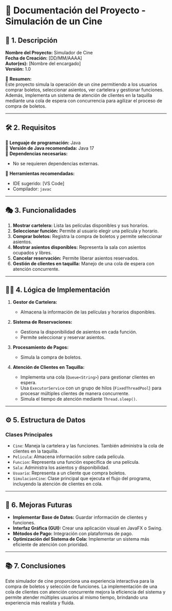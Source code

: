 # 📘 Documentación del Proyecto - Simulación de un Cine

## 📌 1. Descripción  
**Nombre del Proyecto:** Simulador de Cine  
**Fecha de Creación:** [DD/MM/AAAA]  
**Autor(es):** [Nombre del encargado]  
**Versión:** 1.0  

📢 **Resumen:**  
Este proyecto simula la operación de un cine permitiendo a los usuarios comprar boletos, seleccionar asientos, ver cartelera y gestionar funciones. Además, implementa un sistema de atención de clientes en la taquilla mediante una cola de espera con concurrencia para agilizar el proceso de compra de boletos.

---

## 🛠 2. Requisitos  
📌 **Lenguaje de programación:** Java  
📌 **Versión de Java recomendada:** Java 17  
📌 **Dependencias necesarias:**  
- No se requieren dependencias externas.  

📌 **Herramientas recomendadas:**  
- IDE sugerido: [VS Code]  
- Compilador: `javac`  

---

## 🎭 3. Funcionalidades

1. **Mostrar cartelera:** Lista las películas disponibles y sus horarios.  
2. **Seleccionar función:** Permite al usuario elegir una película y horario.  
3. **Comprar boletos:** Registra la compra de boletos y permite seleccionar asientos.  
4. **Mostrar asientos disponibles:** Representa la sala con asientos ocupados y libres.  
5. **Cancelar reservación:** Permite liberar asientos reservados.  
6. **Gestión de clientes en taquilla:** Manejo de una cola de espera con atención concurrente.  

---

## 🧑‍💻 4. Lógica de Implementación

1. **Gestor de Cartelera:**
   - Almacena la información de las películas y horarios disponibles.  

2. **Sistema de Reservaciones:**
   - Gestiona la disponibilidad de asientos en cada función.  
   - Permite seleccionar y reservar asientos.  
   
3. **Procesamiento de Pagos:**
   - Simula la compra de boletos.  

4. **Atención de Clientes en Taquilla:**
   - Implementa una cola (`Queue<String>`) para gestionar clientes en espera.  
   - Usa `ExecutorService` con un grupo de hilos (`FixedThreadPool`) para procesar múltiples clientes de manera concurrente.  
   - Simula el tiempo de atención mediante `Thread.sleep()`.  

---

## ⚙️ 5. Estructura de Datos

### **Clases Principales**  
- `Cine`: Maneja la cartelera y las funciones. También administra la cola de clientes en la taquilla.  
- `Pelicula`: Almacena información sobre cada película.  
- `Funcion`: Representa una función específica de una película.  
- `Sala`: Administra los asientos y disponibilidad.  
- `Usuario`: Representa a un cliente que compra boletos.  
- `SimulacionCine`: Clase principal que ejecuta el flujo del programa, incluyendo la atención de clientes en cola.  

---

## 🔧 6. Mejoras Futuras

- **Implementar Base de Datos:** Guardar información de clientes y funciones.  
- **Interfaz Gráfica (GUI):** Crear una aplicación visual en JavaFX o Swing.  
- **Métodos de Pago:** Integración con plataformas de pago.  
- **Optimización del Sistema de Cola:** Implementar un sistema más eficiente de atención con prioridad.  

---

## 📚 7. Conclusiones

Este simulador de cine proporciona una experiencia interactiva para la compra de boletos y selección de funciones. La implementación de una cola de clientes con atención concurrente mejora la eficiencia del sistema y permite atender múltiples usuarios al mismo tiempo, brindando una experiencia más realista y fluida.
